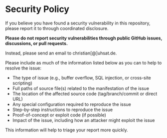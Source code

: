# Security Policy
If you believe you have found a security vulnerability in this repository, please report it to through coordinated disclosure.

**Please do not report security vulnerabilities through public GitHub issues, discussions, or pull requests.**

Instead, please send an email to christian[@]uhsat.de.

Please include as much of the information listed below as you can to help to resolve the issue:

* The type of issue (e.g., buffer overflow, SQL injection, or cross-site scripting)
* Full paths of source file(s) related to the manifestation of the issue
* The location of the affected source code (tag/branch/commit or direct URL)
* Any special configuration required to reproduce the issue
* Step-by-step instructions to reproduce the issue
* Proof-of-concept or exploit code (if possible)
* Impact of the issue, including how an attacker might exploit the issue

This information will help to triage your report more quickly.
